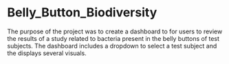 # Belly_Button_Biodiversity

The purpose of the project was to create a dashboard to for users to review the results of a study related to bacteria present in the belly buttons of test subjects. The dashboard includes a dropdown to select a test subject and the displays several visuals.
